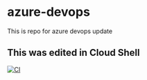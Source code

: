 # azure-devops
This is repo for azure devops update

## This was edited in Cloud Shell
[![CI](https://github.com/bobbynguyen147/udacity-azure-devops-project2/actions/workflows/main.yml/badge.svg?branch=ci)](https://github.com/bobbynguyen147/udacity-azure-devops-project2/actions/workflows/main.yml)
